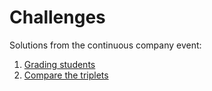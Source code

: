 # Challenges

Solutions from the continuous company event:

1. [Grading students](https://www.hackerrank.com/challenges/grading/problem)
2. [Compare the triplets](https://www.hackerrank.com/challenges/compare-the-triplets/problem)
